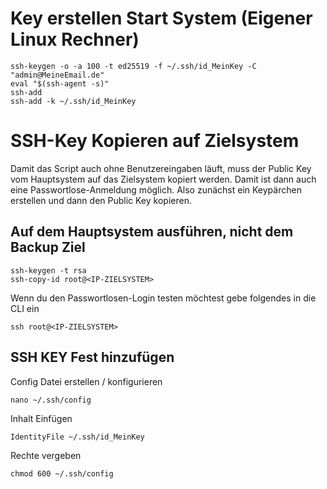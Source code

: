 # Key erstellen Start System (Eigener Linux Rechner)

```
ssh-keygen -o -a 100 -t ed25519 -f ~/.ssh/id_MeinKey -C "admin@MeineEmail.de"
eval "$(ssh-agent -s)"
ssh-add
ssh-add -k ~/.ssh/id_MeinKey
```

# SSH-Key Kopieren auf Zielsystem
Damit das Script auch ohne Benutzereingaben läuft, muss der Public Key vom Hauptsystem auf das Zielsystem kopiert werden. Damit ist dann auch eine Passwortlose-Anmeldung möglich. Also zunächst ein Keypärchen erstellen und dann den Public Key kopieren.

## Auf dem Hauptsystem ausführen, nicht dem Backup Ziel ##
```
ssh-keygen -t rsa
ssh-copy-id root@<IP-ZIELSYSTEM>
```
Wenn du den Passwortlosen-Login testen möchtest gebe folgendes in die CLI ein
```
ssh root@<IP-ZIELSYSTEM>
```

## SSH KEY Fest hinzufügen
Config Datei erstellen / konfigurieren
```
nano ~/.ssh/config
```
Inhalt Einfügen
```
IdentityFile ~/.ssh/id_MeinKey
```
Rechte vergeben
```
chmod 600 ~/.ssh/config
```